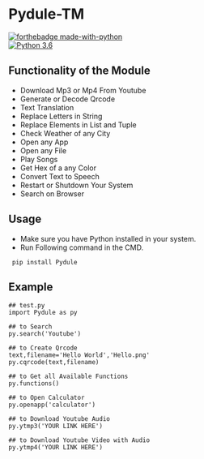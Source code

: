 # Pydule-TM

[![forthebadge made-with-python](http://ForTheBadge.com/images/badges/made-with-python.svg)](https://www.python.org/)                 
[![Python 3.6](https://img.shields.io/badge/python-3.10.7-blue.svg)](https://www.python.org/downloads/release/python-360/)   

## Functionality of the Module

- Download Mp3 or Mp4 From Youtube
- Generate or Decode Qrcode
- Text Translation
- Replace Letters in String
- Replace Elements in List and Tuple
- Check Weather of any City
- Open any App
- Open any File
- Play Songs
- Get Hex of a any Color
- Convert Text to Speech
- Restart or Shutdown Your System
- Search on Browser

## Usage

- Make sure you have Python installed in your system.
- Run Following command in the CMD.
 ```
  pip install Pydule
  ```
## Example

 ```
## test.py
import Pydule as py

## to Search 
py.search('Youtube')

## to Create Qrcode
text,filename='Hello World','Hello.png'
py.cqrcode(text,filename)

## to Get all Available Functions
py.functions() 

## to Open Calculator
py.openapp('calculator')

## to Download Youtube Audio
py.ytmp3('YOUR LINK HERE')

## to Download Youtube Video with Audio
py.ytmp4('YOUR LINK HERE')
  ```
